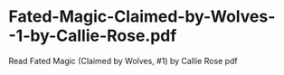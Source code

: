 # Fated-Magic-Claimed-by-Wolves--1-by-Callie-Rose.pdf
Read Fated Magic (Claimed by Wolves, #1) by Callie Rose pdf
